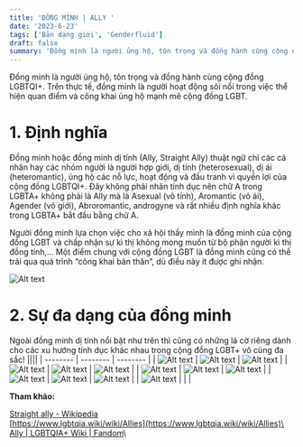 ```yaml
---
title: 'ĐỒNG MINH | ALLY '
date: '2023-6-23'
tags: ['Bản dạng giới', 'Genderfluid']
draft: false
summary: 'Đồng minh là người ủng hộ, tôn trọng và đồng hành cùng cộng đồng LGBTQI+. Trên thực tế, đồng minh là người hoạt động sôi nổi trong việc thể hiện quan điểm và công khai ủng hộ mạnh mẽ cộng đồng LGBT.'
---
```


Đồng minh là người ủng hộ, tôn trọng và đồng hành cùng cộng đồng LGBTQI+. Trên thực tế, đồng minh là người hoạt động sôi nổi trong việc thể hiện quan điểm và công khai ủng hộ mạnh mẽ cộng đồng LGBT.

# **1. Định nghĩa**

Đồng minh hoặc đồng minh dị tính (Ally, Straight Ally) thuật ngữ chỉ các cá nhân hay các nhóm người là người hợp giới, dị tính (heterosexual), dị ái (heteromantic), ủng hộ các nỗ lực, hoạt động và đấu tranh vì quyền lợi của cộng đồng LGBTQI+. Đây không phải nhãn tính dục nên chữ A trong LGBTA+ không phải là Ally mà là Asexual (vô tính), Aromantic (vô ái), Agender (vô giới), Abroromantic, androgyne và rất nhiều định nghĩa khác trong LGBTA+ bắt đầu bằng chữ A.

Người đồng minh lựa chọn việc cho xã hội thấy mình là đồng minh của cộng đồng LGBT và chấp nhận sự kì thị không mong muốn từ bộ phận người kì thị đồng tính,... Một điểm chung với cộng đồng LGBT là đồng mình cũng có thể trải qua quá trình “công khai bản thân”, dù điều này ít được ghi nhận.

![Alt text](/static/images/ALLY/Ally-Pride.jpg 'Cờ tự hào phổ biến của agender')

# **2. Sự đa dạng của đồng minh**

Ngoài đồng minh dị tính nổi bật như trên thì cũng có những lá cờ riêng dành cho các xu hướng tính dục khác nhau trong cộng đồng LGBT+ vô cùng đa sắc!
||||
| -------- | -------- | -------- |
| ![Alt text](/static/images/ALLY/ALLY1.png 'Cờ đồng minh chuyển giới (Transgender)') | ![Alt text](/static/images/ALLY/ALLY2.png 'Cờ đồng minh song tính (Bisexual)') | ![Alt text](/static/images/ALLY/ALLY3.png 'Cờ đồng minh vô ái (Aromantic)') |
| ![Alt text](/static/images/ALLY/ALLY4.png 'Cờ đồng minh vô tính (Asexual)') | ![Alt text](/static/images/ALLY/ALLY5.png 'Cờ đồng minh người đang khám phá bản thân (Questioning)') | ![Alt text](/static/images/ALLY/ALLY6.png 'Cờ đồng minh liên giới tính (Intersex)') |
| ![Alt text](/static/images/ALLY/ALLY7.png 'Cờ đồng minh dị tính (Heterosexual)') | ![Alt text](/static/images/ALLY/ALLY8.png 'Cờ đồng minh hợp giới(cisgender)') | ![Alt text](/static/images/ALLY/ALLY9.png) |
| ![Alt text](/static/images/ALLY/ALLY10.png 'Cờ đồng minh đa ái') | ![Alt text](/static/images/ALLY/ALLY11.png 'Cờ đồng minh liên giới tính bởi Rosie') | ![Alt text](/static/images/ALLY/ALLY12.png 'Cờ đồng minh linh hoạt giới (Genderfluid)') |
| ![Alt text](/static/images/ALLY/ALLY13.png 'Cờ đồng minh người không thuộc cộng đồng LGBTQ+') | | |

**Tham khảo:**

[Straight ally - Wikipedia](https://en.wikipedia.org/wiki/Straight_ally)\
[https://www.lgbtqia.wiki/wiki/Allies](https://www.lgbtqia.wiki/wiki/Allies)\
[Ally | LGBTQIA+ Wiki | Fandom](https://lgbtqia.fandom.com/wiki/Ally#)\
